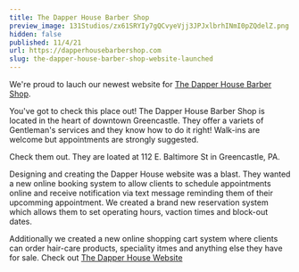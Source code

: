 ```yaml
---
title: The Dapper House Barber Shop
preview_image: 131Studios/zx61SRYIy7gQCvyeVjj3JPJxlbrhINmI0pZQdelZ.png
hidden: false
published: 11/4/21
url: https://dapperhousebarbershop.com
slug: the-dapper-house-barber-shop-website-launched
---
```


We&#039;re proud to lauch our newest website for [The Dapper House Barber Shop](https://dapperhousebarbershop.com).

You&#039;ve got to check this place out!  The Dapper House Barber Shop is located in the heart of downtown Greencastle.  They offer a variets of Gentleman&#039;s services and they know how to do it right!  Walk-ins are welcome but appointments are strongly suggested.

Check them out.  They are loated at 112 E. Baltimore St in Greencastle, PA.

Designing and creating the Dapper House website was a blast.  They wanted a new online booking system to allow clients to schedule appointments online and receive notification via text message reminding them of their upcomming appointment.  We created a brand new reservation system which allows them to set operating hours, vaction times and block-out dates.

Additionally we created a new online shopping cart system where clients can order hair-care products, speciality itmes and anything else they have for sale. Check out [The Dapper House Website](https://dapperhousebarbershop.com)
